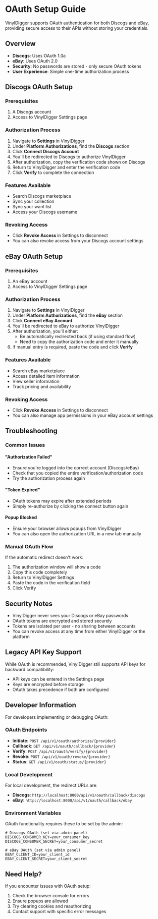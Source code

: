# OAuth Setup Guide

VinylDigger supports OAuth authentication for both Discogs and eBay, providing secure access to their APIs without storing your credentials.

## Overview

- **Discogs**: Uses OAuth 1.0a
- **eBay**: Uses OAuth 2.0
- **Security**: No passwords are stored - only secure OAuth tokens
- **User Experience**: Simple one-time authorization process

## Discogs OAuth Setup

### Prerequisites
1. A Discogs account
2. Access to VinylDigger Settings page

### Authorization Process
1. Navigate to **Settings** in VinylDigger
2. Under **Platform Authorizations**, find the **Discogs** section
3. Click **Connect Discogs Account**
4. You'll be redirected to Discogs to authorize VinylDigger
5. After authorization, copy the verification code shown on Discogs
6. Return to VinylDigger and enter the verification code
7. Click **Verify** to complete the connection

### Features Available
- Search Discogs marketplace
- Sync your collection
- Sync your want list
- Access your Discogs username

### Revoking Access
- Click **Revoke Access** in Settings to disconnect
- You can also revoke access from your Discogs account settings

## eBay OAuth Setup

### Prerequisites
1. An eBay account
2. Access to VinylDigger Settings page

### Authorization Process
1. Navigate to **Settings** in VinylDigger
2. Under **Platform Authorizations**, find the **eBay** section
3. Click **Connect eBay Account**
4. You'll be redirected to eBay to authorize VinylDigger
5. After authorization, you'll either:
   - Be automatically redirected back (if using standard flow)
   - Need to copy the authorization code and enter it manually
6. If manual entry is required, paste the code and click **Verify**

### Features Available
- Search eBay marketplace
- Access detailed item information
- View seller information
- Track pricing and availability

### Revoking Access
- Click **Revoke Access** in Settings to disconnect
- You can also manage app permissions in your eBay account settings

## Troubleshooting

### Common Issues

#### "Authorization Failed"
- Ensure you're logged into the correct account (Discogs/eBay)
- Check that you copied the entire verification/authorization code
- Try the authorization process again

#### "Token Expired"
- OAuth tokens may expire after extended periods
- Simply re-authorize by clicking the connect button again

#### Popup Blocked
- Ensure your browser allows popups from VinylDigger
- You can also open the authorization URL in a new tab manually

### Manual OAuth Flow
If the automatic redirect doesn't work:
1. The authorization window will show a code
2. Copy this code completely
3. Return to VinylDigger Settings
4. Paste the code in the verification field
5. Click Verify

## Security Notes

- VinylDigger never sees your Discogs or eBay passwords
- OAuth tokens are encrypted and stored securely
- Tokens are isolated per user - no sharing between accounts
- You can revoke access at any time from either VinylDigger or the platform

## Legacy API Key Support

While OAuth is recommended, VinylDigger still supports API keys for backward compatibility:
- API keys can be entered in the Settings page
- Keys are encrypted before storage
- OAuth takes precedence if both are configured

## Developer Information

For developers implementing or debugging OAuth:

### OAuth Endpoints
- **Initiate**: `POST /api/v1/oauth/authorize/{provider}`
- **Callback**: `GET /api/v1/oauth/callback/{provider}`
- **Verify**: `POST /api/v1/oauth/verify/{provider}`
- **Revoke**: `POST /api/v1/oauth/revoke/{provider}`
- **Status**: `GET /api/v1/oauth/status/{provider}`

### Local Development
For local development, the redirect URLs are:
- **Discogs**: `http://localhost:8000/api/v1/oauth/callback/discogs`
- **eBay**: `http://localhost:8000/api/v1/oauth/callback/ebay`

### Environment Variables
OAuth functionality requires these to be set by the admin:
```env
# Discogs OAuth (set via admin panel)
DISCOGS_CONSUMER_KEY=your_consumer_key
DISCOGS_CONSUMER_SECRET=your_consumer_secret

# eBay OAuth (set via admin panel)
EBAY_CLIENT_ID=your_client_id
EBAY_CLIENT_SECRET=your_client_secret
```

## Need Help?

If you encounter issues with OAuth setup:
1. Check the browser console for errors
2. Ensure popups are allowed
3. Try clearing cookies and reauthorizing
4. Contact support with specific error messages
